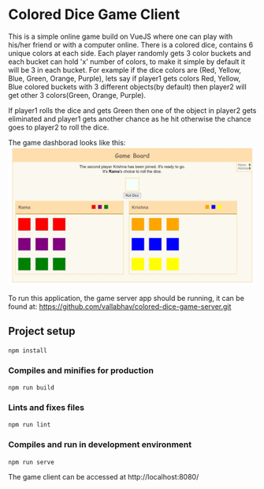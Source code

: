 # Colored Dice Game Client

This is a simple online game build on VueJS where one can play with his/her friend or with a computer online. There is a colored dice, contains 6 unique colors at each side.
Each player randomly gets 3 color buckets and each bucket can hold 'x' number of colors, to make it simple by default it will be 3 in each bucket. 
For example if the dice colors are (Red, Yellow, Blue, Green, Orange, Purple), lets say if player1 gets colors Red, Yellow, Blue colored buckets with 3 different objects(by default) then player2 will get other 3 colors(Green, Orange, Purple).

If player1 rolls the dice and gets Green then one of the object in player2 gets eliminated and player1 gets another chance as he hit otherwise the chance goes to player2 to roll the dice.

The game dashborad looks like this: 
![Game Board](https://github.com/vallabhav/colored-dice-game-client/blob/master/blob/images/dashboard.JPG?raw=true)

To run this application, the game server app should be running, it can be found at:
https://github.com/vallabhav/colored-dice-game-server.git

## Project setup
```
npm install
```

### Compiles and minifies for production
```
npm run build
```

### Lints and fixes files
```
npm run lint
```

### Compiles and run in development environment
```
npm run serve
```

The game client can be accessed at  http://localhost:8080/







